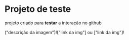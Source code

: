 # Projeto de teste

projeto criado para **testar** a interação no github

("descrição da imagem")!["link da img"]
ou
["link da img"]!
<img src="">